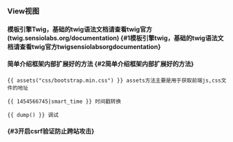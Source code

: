 ### View视图

#### 模板引擎Twig，基础的twig语法文档请查看twig官方\(twig.sensiolabs.org/documentation\) {#1模板引擎twig，基础的twig语法文档请查看twig官方twigsensiolabsorgdocumentation}

#### 简单介绍框架内部扩展好的方法 {#2简单介绍框架内部扩展好的方法}

```
{{ assets("css/bootstrap.min.css") }} assets方法主要是用于获取前端js,css文件的地址

{{ 1454566745|smart_time }} 时间戳转换

{{ dump() }} 调试
```

####  {#3开启csrf验证防止跨站攻击}




